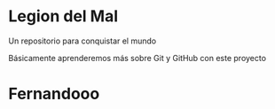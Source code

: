 # Legion del Mal
Un repositorio para conquistar el mundo

Básicamente aprenderemos más sobre Git y GitHub con este proyecto


# Fernandooo



